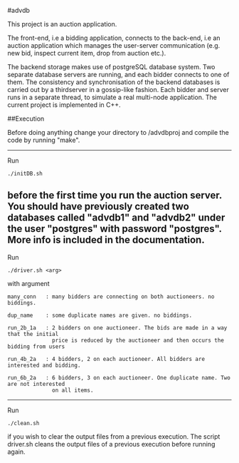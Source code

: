 #advdb

This project is an auction application. 

The front-end, i.e a bidding application, connects to the back-end, i.e an auction application which manages the user-server communication (e.g. new bid, inspect current item, drop from auction etc.). 

The backend storage makes use of postgreSQL database system. Two separate database servers are running, and each bidder connects to one of them. The consistency and synchronisation of the backend databases is carried out by a thirdserver in a gossip-like fashion. Each bidder and server runs in a separate thread, to simulate a real multi-node application. The current project is implemented in C++.

##Execution

Before doing anything change your directory to /advdbproj and compile the code by running "make".

--------------------------------------------------------------------------------------------------------------------------------------------
Run

    ./initDB.sh
    
before the first time you run the auction server. You should have previously created two databases called "advdb1" and "advdb2"
under the user "postgres" with password "postgres". More info is included in the documentation.
--------------------------------------------------------------------------------------------------------------------------------------------
Run

    ./driver.sh <arg>

with argument

    many_conn	: many bidders are connecting on both auctioneers. no biddings.
    
    dup_name	: some duplicate names are given. no biddings.
    
    run_2b_1a	: 2 bidders on one auctioneer. The bids are made in a way that the initial
               	  price is reduced by the auctioneer and then occurs the bidding from users
                
    run_4b_2a 	: 4 bidders, 2 on each auctioneer. All bidders are interested and bidding.

    run_6b_2a 	: 6 bidders, 3 on each auctioneer. One duplicate name. Two are not interested
		          on all items.
--------------------------------------------------------------------------------------------------------------------------------------------
Run
    
    ./clean.sh
    
if you wish to clear the output files from a previous execution. The script driver.sh cleans the output files of a previous execution
before running again.
